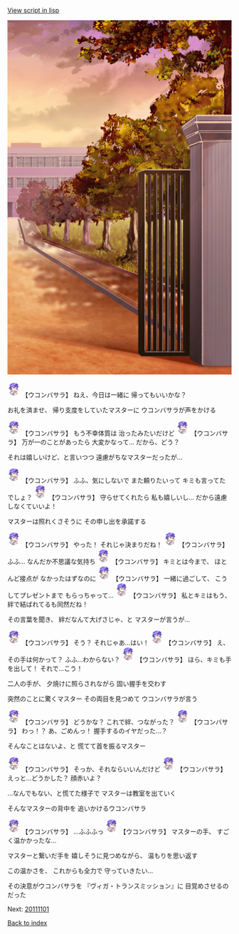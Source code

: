 [View script in lisp](../scripts/20102214.txt)

![schoolgate_evening.png](../images/backgrounds/schoolgate_evening.png)

<img src="../images/units/201021.png" alt="201021.png" height="34"/>
【ウコンバサラ】
ねえ、今日は一緒に
帰ってもいいかな？

お礼を済ませ、
帰り支度をしていたマスターに
ウコンバサラが声をかける

<img src="../images/units/201021.png" alt="201021.png" height="34"/>
【ウコンバサラ】
もう不幸体質は
治ったみたいだけど

<img src="../images/units/201021.png" alt="201021.png" height="34"/>
【ウコンバサラ】
万が一のことがあったら
大変かなって…
だから、どう？

それは嬉しいけど、と言いつつ
遠慮がちなマスターだったが…

<img src="../images/units/201021.png" alt="201021.png" height="34"/>
【ウコンバサラ】
ふふ、気にしないで
また頼りたいって
キミも言ってたでしょ？

<img src="../images/units/201021.png" alt="201021.png" height="34"/>
【ウコンバサラ】
守らせてくれたら
私も嬉しいし…
だから遠慮しなくていいよ！

マスターは照れくさそうに
その申し出を承諾する

<img src="../images/units/201021.png" alt="201021.png" height="34"/>
【ウコンバサラ】
やった！
それじゃ決まりだね！

<img src="../images/units/201021.png" alt="201021.png" height="34"/>
【ウコンバサラ】
ふふ…
なんだか不思議な気持ち

<img src="../images/units/201021.png" alt="201021.png" height="34"/>
【ウコンバサラ】
キミとは今まで、
ほとんど接点が
なかったはずなのに

<img src="../images/units/201021.png" alt="201021.png" height="34"/>
【ウコンバサラ】
一緒に過ごして、
こうしてプレゼントまで
もらっちゃって…

<img src="../images/units/201021.png" alt="201021.png" height="34"/>
【ウコンバサラ】
私とキミはもう、
絆で結ばれてるも同然だね！

その言葉を聞き、
絆だなんて大げさじゃ、と
マスターが言うが…

<img src="../images/units/201021.png" alt="201021.png" height="34"/>
【ウコンバサラ】
そう？
それじゃあ…はい！

<img src="../images/units/201021.png" alt="201021.png" height="34"/>
【ウコンバサラ】
え、その手は何かって？
ふふ…わからない？

<img src="../images/units/201021.png" alt="201021.png" height="34"/>
【ウコンバサラ】
ほら、キミも手を出して！
それで…こう！

二人の手が、
夕焼けに照らされながら
固い握手を交わす

突然のことに驚くマスター
その両目を見つめて
ウコンバサラが言う

<img src="../images/units/201021.png" alt="201021.png" height="34"/>
【ウコンバサラ】
どうかな？
これで絆、つながった？

<img src="../images/units/201021.png" alt="201021.png" height="34"/>
【ウコンバサラ】
わっ！？
あ、ごめんっ！
握手するのイヤだった…？

そんなことはないよ、と
慌てて首を振るマスター

<img src="../images/units/201021.png" alt="201021.png" height="34"/>
【ウコンバサラ】
そっか、それならいいんだけど

<img src="../images/units/201021.png" alt="201021.png" height="34"/>
【ウコンバサラ】
えっと…どうかした？
顔赤いよ？

…なんでもない、と慌てた様子で
マスターは教室を出ていく

そんなマスターの背中を
追いかけるウコンバサラ

<img src="../images/units/201021.png" alt="201021.png" height="34"/>
【ウコンバサラ】
…ふふふっ

<img src="../images/units/201021.png" alt="201021.png" height="34"/>
【ウコンバサラ】
マスターの手、
すごく温かかったな…

マスターと繋いだ手を
嬉しそうに見つめながら、
温もりを思い返す

この温かさを、
これからも全力で
守っていきたい…

その決意がウコンバサラを
『ヴィガ・トランスミッション』に
目覚めさせるのだった


Next: [20111101](20111101.md)

[Back to index](index.md)
